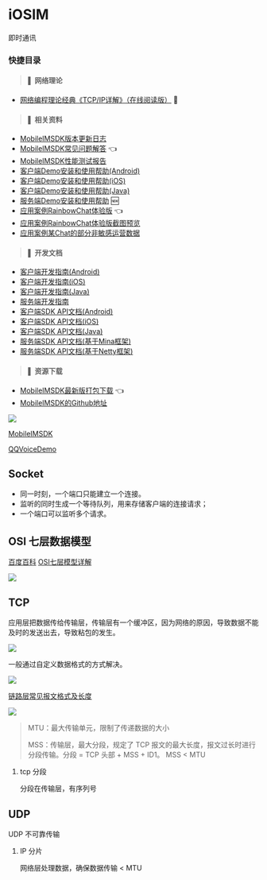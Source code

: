 # iOSIM

即时通讯


### 快捷目录

> #### ▌ 网络理论
* [网络编程理论经典《TCP/IP详解》（在线阅读版）](http://www.52im.net/topic-tcpipvol1.html) :triangular_flag_on_post:

> #### ▌ 相关资料
* [MobileIMSDK版本更新日志](http://www.52im.net/thread-1270-1-1.html)
* [MobileIMSDK常见问题解答](http://www.52im.net/thread-60-1-1.html) :point_left:
* [MobileIMSDK性能测试报告](http://www.52im.net/thread-57-1-1.html)
* [客户端Demo安装和使用帮助(Android)](http://www.52im.net/thread-55-1-1.html)
* [客户端Demo安装和使用帮助(iOS)](http://www.52im.net/thread-54-1-1.html)
* [客户端Demo安装和使用帮助(Java)](http://www.52im.net/thread-56-1-1.html)
* [服务端Demo安装和使用帮助](http://www.52im.net/thread-1272-1-1.html) :new:
* [应用案例RainbowChat体验版](http://www.52im.net/thread-19-1-1.html) :point_left:
* [应用案例RainbowChat体验版截图预览](http://www.52im.net/thread-20-1-1.html)
* [应用案例某Chat的部分非敏感运营数据](http://www.52im.net/thread-21-1-1.html)

> #### ▌ 开发文档
* [客户端开发指南(Android)](http://www.52im.net/thread-61-1-1.html)
* [客户端开发指南(iOS)](http://www.52im.net/thread-62-1-1.html)
* [客户端开发指南(Java)](http://www.52im.net/thread-59-1-1.html)
* [服务端开发指南](http://www.52im.net/thread-63-1-1.html)
* [客户端SDK API文档(Android)](http://docs.52im.net/extend/docs/api/mobileimsdk/android/)
* [客户端SDK API文档(iOS)](http://docs.52im.net/extend/docs/api/mobileimsdk/ios/)
* [客户端SDK API文档(Java)](http://docs.52im.net/extend/docs/api/mobileimsdk/java/)
* [服务端SDK API文档(基于Mina框架)](http://docs.52im.net/extend/docs/api/mobileimsdk/server/)
* [服务端SDK API文档(基于Netty框架)](http://docs.52im.net/extend/docs/api/mobileimsdk/server_netty/)

> #### ▌ 资源下载
* [MobileIMSDK最新版打包下载](https://github.com/JackJiang2011/MobileIMSDK/releases/latest) :point_left:
* [MobileIMSDK的Github地址](https://github.com/JackJiang2011/MobileIMSDK)

![](https://raw.githubusercontent.com/JackJiang2011/MobileIMSDK/master/preview/more_screenshots/others/github_header_logo_h.png)


[MobileIMSDK](https://github.com/JackJiang2011/MobileIMSDK)


[QQVoiceDemo](https://github.com/ChavezChen/QQVoiceDemo)


## Socket

* 同一时刻，一个端口只能建立一个连接。
* 监听的同时生成一个等待队列，用来存储客户端的连接请求；
* 一个端口可以监听多个请求。

## OSI 七层数据模型

[百度百科](https://baike.baidu.com/item/%E4%B8%83%E5%B1%82%E6%A8%A1%E5%9E%8B)
[OSI七层模型详解](https://blog.csdn.net/qq_35885488/article/details/88051602)

![](http://dzliving.com/OSI.png)


## TCP

应用层把数据传给传输层，传输层有一个缓冲区，因为网络的原因，导致数据不能及时的发送出去，导致粘包的发生。

![](http://dzliving.com/iOSIM_1.png)

一般通过自定义数据格式的方式解决。

![](http://dzliving.com/iOSIM_0.png)


[链路层常见报文格式及长度](http://blog.chinaunix.net/uid-20530497-id-2878069.html)

![](https://images2015.cnblogs.com/blog/517519/201609/517519-20160907232758160-1699770171.png)

>MTU：最大传输单元，限制了传递数据的大小
>
>MSS：传输层，最大分段，规定了 TCP 报文的最大长度，报文过长时进行分段传输。分段 = TCP 头部 + MSS + ID1。
>MSS < MTU

1. tcp 分段

	分段在传输层，有序列号
	
	

## UDP

UDP 不可靠传输

1. IP 分片

	网络层处理数据，确保数据传输 < MTU
